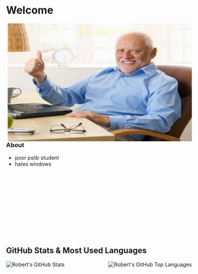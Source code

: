 # Welcome

<img align="right" alt="GIF" src="https://github.com/Robbiexd/Robbiexd/blob/main/images/pain.jpeg" width="500" height="320" />

### About
- poor pslib student
- hates windows

<br/>
<br/>
<br/>
<br/>
<br/>
<br/>
<br/>
<br/>
<br/>
<br/>

## GitHub Stats & Most Used Languages

  <img align="left" alt="Robert's GitHub Stats" src="https://github-readme-stats.vercel.app/api?username=Robbiexd&show_icons=true&hide_border=true" />
  <img align="right" alt="Robert's GitHub Top Languages" src="https://github-readme-stats.vercel.app/api/top-langs/?username=Robbiexd" />




<!--
**Robbiexd/Robbiexd** is a ✨ _special_ ✨ repository because its `README.md` (this file) appears on your GitHub profile.

Here are some ideas to get you started:

- 🔭 I’m currently working on ...
- 🌱 I’m currently learning ...
- 👯 I’m looking to collaborate on ...
- 🤔 I’m looking for help with ...
- 💬 Ask me about ...
- 📫 How to reach me: ...
- 😄 Pronouns: ...
- ⚡ Fun fact: ...
-->
